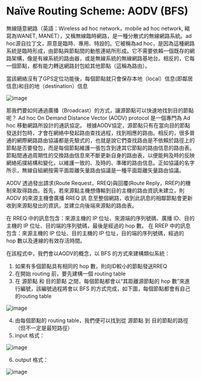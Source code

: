 # Naïve Routing Scheme: AODV (BFS)

無線隨意網路（英語：Wireless ad hoc network，mobile ad hoc network, 縮寫為WANET, MANET），又稱無線臨時網路，是一種分散式的無線網路系統。ad hoc源自拉丁文，原意是臨時、專用、特設的。它被稱為ad hoc，是因為這種網路系統是臨時形成，由節點與節點間的動態連結所形成。它不需要依賴一個既存的網路架構，像是有線系統的路由器，或是無線系統的無線網路基地台。相反的，它每一個節點，都有能力轉送網路封包給其他節點（這稱為路由）。

當該網絡沒有了GPS定位功能後，每個節點就只會保存本地（local）信息(即鄰居信息)和目的地（destination）信息

![image](https://user-images.githubusercontent.com/58333941/139479502-54c805a1-969f-40fe-a606-08a67cc7a28a.png)

那我們要如何通過廣播（Broadcast）的方式，讓源節點可以快速地找到目的節點呢？
Ad hoc On Demand Distance Vector (AODV) protocol 是一個專門為 Ad hoc 移動網路所設計的通訊協定。
根據AODV協定，源節點只有在當向目的節點發送封包時，才會在網絡中發起路由查找過程，找到相應的路由。相反的，很多普通的網際網路路由協議都是先驗式的，也就是說它們查找路由是不依賴於路徑上的節點是否要發包，而是每個節點維護一張包含到達其它節點的路由信息的路由表。節點間通過周期性的交換路由信息來不斷更新自身的路由表，以便能夠及時的反映網絡拓撲結構和變化，以維護一致的、及時的、準確的路由信息。正如協議的名字所示，無線自組網按需平面距離矢量路由協議是一種平面距離矢量路由協議。

AODV 透過發出請求(Route Request，RREQ)與回覆(Route Reply，RREP)的機制來取得路由。首先，若來源點主機想傳輸到目的主機的路由資訊未建立，則 AODV 的來源主機會廣播 RREQ 訊
息至整個網路，收到此訊息的相鄰節點會更新收到來源點發出的資訊，並建立向後端來源點的路由表。

在 RREQ 中的訊息包含：來源主機的 IP 位址、來源端的序列號碼、廣播 ID、目的主機的 IP 位址、目的端的序列號碼，最後是經過的 hop 數。
在 RREP 中的訊息包含：來源主機的 IP 位址、目的主機的 IP 位址，目的端的序列號碼，經過的 hop 數以及連線的有效存活時間。

在該程式中，我們會以AODV的概念，以 BFS 的方式來建構類似系統：
1. 如果有多個節點具有相同的 hop 數，則向ID較小的節點發送RREQ
2. 在開始 routing 前，要先建構一個 routing table
3. 在 源節點 和 目的節點 之間，每個節點都會以“其距離源節點的 hop 數”來進行編號，該編號過程將會以 BFS 的方式完成，如下圖，每個節點都會有自己的routing table

![image](https://user-images.githubusercontent.com/58333941/139482377-9e500eab-1aa4-4da1-86d5-1fb447c49016.png)

4. 由每個節點的 routing table，我們便可以找到從 源節點 到 目的節點的路徑（但不一定是最短路徑）
5. input 格式：

![image](https://user-images.githubusercontent.com/58333941/139481949-8f37e8e9-c65e-4df9-b425-e2fb68ee1dda.png)

6. output 格式：
 
![image](https://user-images.githubusercontent.com/58333941/139481988-ade50e30-31f0-49d7-907c-e22f7a8e17e1.png)
